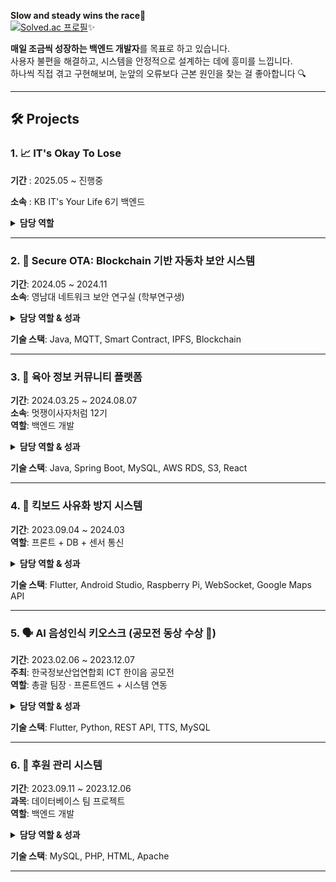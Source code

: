 __Slow and steady wins the race🐢__<br>
[![Solved.ac
프로필](http://mazassumnida.wtf/api/mini/generate_badge?boj=icegosimperson)](https://solved.ac/icegosimperson)✨

**매일 조금씩 성장하는 백엔드 개발자**를 목표로 하고 있습니다. <br>
사용자 불편을 해결하고, 시스템을 안정적으로 설계하는 데에 흥미를 느낍니다. <br>
하나씩 직접 겪고 구현해보며, 눈앞의 오류보다 근본 원인을 찾는 걸 좋아합니다 🔍

---

## 🛠️ Projects

### 1. 📈 IT's Okay To Lose 
**기간** : 2025.05 ~ 진행중

**소속** : KB IT's Your Life 6기 백엔드

<details>
<summary><strong>담당 역할</strong></summary>

- 백엔드 전반 구현 (API 설계, DB 모델링, 배포)  
- 투자 대시보드 로직 (매입단가, 손익, ROI)  
- AI 전략 추천 API 설계 및 GPT 연결  

</details>

---

### 2. 🔐 Secure OTA: Blockchain 기반 자동차 보안 시스템  
**기간**: 2024.05 ~ 2024.11  
**소속**: 영남대 네트워크 보안 연구실 (학부연구생)  
<details>
<summary><strong> 담당 역할 & 성과 </strong></summary>
- MQTT 기반 OTA 시스템의 무결성 문제 해결을 위해 IPFS 해시값 + Smart Contract로 보안 강화 <br>
- BlockChain 분산 구조와 Access Control 기법 적용 <br>
- 연구 논문 투고 및 보안 특허 출원  <br>
</details>

**기술 스택**: Java, MQTT, Smart Contract, IPFS, Blockchain

---

### 3. 🍼 육아 정보 커뮤니티 플랫폼  
**기간**: 2024.03.25 ~ 2024.08.07  
**소속**: 멋쟁이사자처럼 12기  
**역할**: 백엔드 개발  
<details>
<summary><strong> 담당 역할 & 성과 </strong></summary>
- 사용자 권한에 따라 글쓰기/댓글 기능 분리<br>
- Spring 기반 로그인·회원가입, 이미지 업로드 (AWS S3) 구현<br>
- 멋쟁이사자처럼 동아리 주최 전국 단위 해커톤 참여<br>
</details>

**기술 스택**: Java, Spring Boot, MySQL, AWS RDS, S3, React

---

### 4. 🛴 킥보드 사유화 방지 시스템  
**기간**: 2023.09.04 ~ 2024.03  
**역할**: 프론트 + DB + 센서 통신  
<details>
<summary><strong> 담당 역할 & 성과 </strong></summary>
- 대여 제한 로직(하루 5회 이상 시 자동 차단)<br>
- 초음파 센서 + WebSocket 기반 자동 반납 처리<br>
- Google Maps API로 실시간 위치 추적  
</details>

**기술 스택**: Flutter, Android Studio, Raspberry Pi, WebSocket, Google Maps API

---

### 5. 🗣️ AI 음성인식 키오스크 (공모전 동상 수상 🥉)  
**기간**: 2023.02.06 ~ 2023.12.07  
**주최**: 한국정보산업연합회 ICT 한이음 공모전  
**역할**: 총괄 팀장 · 프론트엔드 + 시스템 연동  
<details>
<summary><strong> 담당 역할 & 성과 </strong></summary>
- 지향성 마이크 + 얼굴 인식 → 연령별 메뉴 추천<br>
- Flutter UI + 음성 기반 주문 처리 → REST API 연동 <br>
- 관련 논문 등재 및 동상 수상
</details>

**기술 스택**: Flutter, Python, REST API, TTS, MySQL

---

### 6. 💝 후원 관리 시스템  
**기간**: 2023.09.11 ~ 2023.12.06  
**과목**: 데이터베이스 팀 프로젝트  
**역할**: 백엔드 개발  
<details>
<summary><strong> 담당 역할 & 성과 </strong></summary>
- 사용자의 관심 분야 기반 후원 프로그램 추천 알고리즘<br>
- 관리자 승인/반려, 굿즈 배송 처리 기능<br>
- Stored Procedure, Index 최적화 적용  <br>
</details>
  
**기술 스택**: MySQL, PHP, HTML, Apache

---
